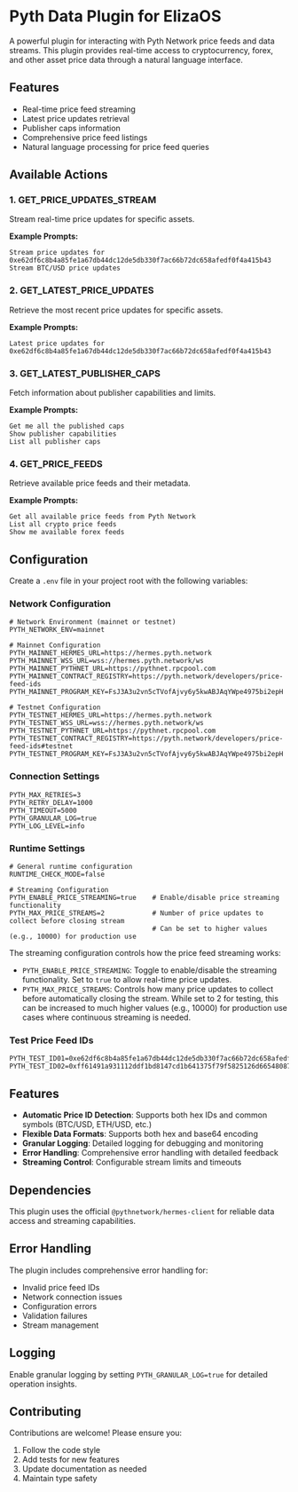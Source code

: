 # Pyth Data Plugin for ElizaOS

A powerful plugin for interacting with Pyth Network price feeds and data streams. This plugin provides real-time access to cryptocurrency, forex, and other asset price data through a natural language interface.

## Features

- Real-time price feed streaming
- Latest price updates retrieval
- Publisher caps information
- Comprehensive price feed listings
- Natural language processing for price feed queries

## Available Actions

### 1. GET_PRICE_UPDATES_STREAM
Stream real-time price updates for specific assets.

**Example Prompts:**
```
Stream price updates for 0xe62df6c8b4a85fe1a67db44dc12de5db330f7ac66b72dc658afedf0f4a415b43
Stream BTC/USD price updates
```

### 2. GET_LATEST_PRICE_UPDATES
Retrieve the most recent price updates for specific assets.

**Example Prompts:**
```
Latest price updates for 0xe62df6c8b4a85fe1a67db44dc12de5db330f7ac66b72dc658afedf0f4a415b43
```

### 3. GET_LATEST_PUBLISHER_CAPS
Fetch information about publisher capabilities and limits.

**Example Prompts:**
```
Get me all the published caps
Show publisher capabilities
List all publisher caps
```

### 4. GET_PRICE_FEEDS
Retrieve available price feeds and their metadata.

**Example Prompts:**
```
Get all available price feeds from Pyth Network
List all crypto price feeds
Show me available forex feeds
```

## Configuration

Create a `.env` file in your project root with the following variables:

### Network Configuration
```env
# Network Environment (mainnet or testnet)
PYTH_NETWORK_ENV=mainnet

# Mainnet Configuration
PYTH_MAINNET_HERMES_URL=https://hermes.pyth.network
PYTH_MAINNET_WSS_URL=wss://hermes.pyth.network/ws
PYTH_MAINNET_PYTHNET_URL=https://pythnet.rpcpool.com
PYTH_MAINNET_CONTRACT_REGISTRY=https://pyth.network/developers/price-feed-ids
PYTH_MAINNET_PROGRAM_KEY=FsJ3A3u2vn5cTVofAjvy6y5kwABJAqYWpe4975bi2epH

# Testnet Configuration
PYTH_TESTNET_HERMES_URL=https://hermes.pyth.network
PYTH_TESTNET_WSS_URL=wss://hermes.pyth.network/ws
PYTH_TESTNET_PYTHNET_URL=https://pythnet.rpcpool.com
PYTH_TESTNET_CONTRACT_REGISTRY=https://pyth.network/developers/price-feed-ids#testnet
PYTH_TESTNET_PROGRAM_KEY=FsJ3A3u2vn5cTVofAjvy6y5kwABJAqYWpe4975bi2epH
```

### Connection Settings
```env
PYTH_MAX_RETRIES=3
PYTH_RETRY_DELAY=1000
PYTH_TIMEOUT=5000
PYTH_GRANULAR_LOG=true
PYTH_LOG_LEVEL=info
```

### Runtime Settings
```env
# General runtime configuration
RUNTIME_CHECK_MODE=false

# Streaming Configuration
PYTH_ENABLE_PRICE_STREAMING=true    # Enable/disable price streaming functionality
PYTH_MAX_PRICE_STREAMS=2            # Number of price updates to collect before closing stream
                                    # Can be set to higher values (e.g., 10000) for production use
```

The streaming configuration controls how the price feed streaming works:
- `PYTH_ENABLE_PRICE_STREAMING`: Toggle to enable/disable the streaming functionality. Set to `true` to allow real-time price updates.
- `PYTH_MAX_PRICE_STREAMS`: Controls how many price updates to collect before automatically closing the stream. While set to 2 for testing, this can be increased to much higher values (e.g., 10000) for production use cases where continuous streaming is needed.

### Test Price Feed IDs
```env
PYTH_TEST_ID01=0xe62df6c8b4a85fe1a67db44dc12de5db330f7ac66b72dc658afedf0f4a415b43
PYTH_TEST_ID02=0xff61491a931112ddf1bd8147cd1b641375f79f5825126d665480874634fd0ace
```
## Features

- **Automatic Price ID Detection**: Supports both hex IDs and common symbols (BTC/USD, ETH/USD, etc.)
- **Flexible Data Formats**: Supports both hex and base64 encoding
- **Granular Logging**: Detailed logging for debugging and monitoring
- **Error Handling**: Comprehensive error handling with detailed feedback
- **Streaming Control**: Configurable stream limits and timeouts

## Dependencies

This plugin uses the official `@pythnetwork/hermes-client` for reliable data access and streaming capabilities.

## Error Handling

The plugin includes comprehensive error handling for:
- Invalid price feed IDs
- Network connection issues
- Configuration errors
- Validation failures
- Stream management

## Logging

Enable granular logging by setting `PYTH_GRANULAR_LOG=true` for detailed operation insights.

## Contributing

Contributions are welcome! Please ensure you:
1. Follow the code style
2. Add tests for new features
3. Update documentation as needed
4. Maintain type safety
